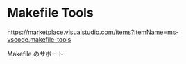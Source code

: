 # Makefile Tools

<https://marketplace.visualstudio.com/items?itemName=ms-vscode.makefile-tools>

Makefile のサポート
